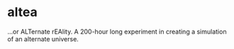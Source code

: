 # altea
...or ALTernate rEAlity. A 200-hour long experiment in creating a simulation of an alternate universe.
